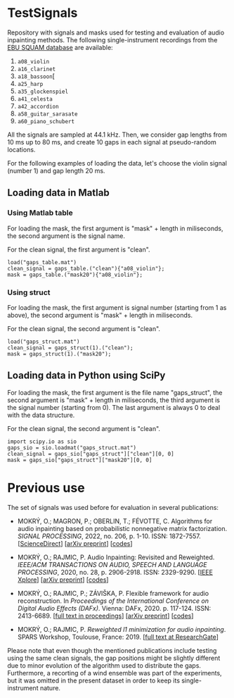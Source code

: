 # TestSignals

Repository with signals and masks used for testing and evaluation of audio inpainting methods. The following single-instrument recordings from the [EBU SQUAM database](https://tech.ebu.ch/publications/sqamcd) are available:
1. `a08_violin`
2. `a16_clarinet`
3. `a18_bassoon`[
4. `a25_harp`
5. `a35_glockenspiel`
6. `a41_celesta`
7. `a42_accordion`
8. `a58_guitar_sarasate`
9. `a60_piano_schubert`

All the signals are sampled at 44.1 kHz. Then, we consider gap lengths from 10 ms up to 80 ms, and create 10 gaps in each signal at pseudo-random locations.

For the following examples of loading the data, let's choose the violin signal (number 1) and gap length 20 ms.

## Loading data in Matlab

### Using Matlab table

For loading the mask, the first argument is "mask" + length in miliseconds,
the second argument is the signal name.

For the clean signal, the first argument is "clean".

    load("gaps_table.mat")
    clean_signal = gaps_table.("clean"){"a08_violin"};
    mask = gaps_table.("mask20"){"a08_violin"};

### Using struct

For loading the mask, the first argument is signal number (starting from 1 as above),
the second argument is "mask" + length in miliseconds.

For the clean signal, the second argument is "clean".

    load("gaps_struct.mat")
    clean_signal = gaps_struct(1).("clean");
    mask = gaps_struct(1).("mask20");

## Loading data in Python using SciPy

For loading the mask, the first argument is the file name "gaps_struct",
the second argument is "mask" + length in miliseconds,
the third argument is the signal number (starting from 0).
The last argument is always 0 to deal with the data structure.

For the clean signal, the second argument is "clean".

    import scipy.io as sio
    gaps_sio = sio.loadmat("gaps_struct.mat")
    clean_signal = gaps_sio["gaps_struct"]["clean"][0, 0]
    mask = gaps_sio["gaps_struct"]["mask20"][0, 0]

# Previous use

The set of signals was used before for evaluation in several publications:

- MOKRÝ, O.; MAGRON, P.; OBERLIN, T.; FÉVOTTE, C. Algorithms for audio inpainting based on probabilistic nonnegative matrix factorization. *SIGNAL PROCESSING*, 2022, no. 206, p. 1-10. ISSN: 1872-7557. [[ScienceDirect](https://www.sciencedirect.com/science/article/pii/S0165168422004443)] [[arXiv preprint](https://arxiv.org/abs/2206.13768)] [[codes](https://github.com/ondrejmokry/InpaintingNMF)]
    
- MOKRÝ, O.; RAJMIC, P. Audio Inpainting: Revisited and Reweighted. *IEEE/ACM TRANSACTIONS ON AUDIO, SPEECH AND LANGUAGE PROCESSING*, 2020, no. 28, p. 2906-2918. ISSN: 2329-9290. [[IEEE Xplore](https://ieeexplore.ieee.org/document/9222235)] [[arXiv preprint](https://arxiv.org/abs/2001.02480)] [[codes](https://github.com/ondrejmokry/InpaintingRevisited)]

- MOKRÝ, O.; RAJMIC, P.; ZÁVIŠKA, P. Flexible framework for audio reconstruction. In *Proceedings of the International Conference on Digital Audio Effects (DAFx)*. Vienna: DAFx, 2020. p. 117-124. ISSN: 2413-6689. [[full text in proceedings](https://www.dafx.de/paper-archive/2020/proceedings/papers/DAFx2020_paper_34.pdf)] [[arXiv preprint](https://arxiv.org/abs/2004.11162)] [[codes](https://github.com/ondrejmokry/AudioReconstructionFramework)]

- MOKRÝ, O.; RAJMIC, P. *Reweighted l1 minimization for audio inpainting*. SPARS Workshop, Toulouse, France: 2019. [[full text at ResearchGate](https://www.researchgate.net/publication/344840708_Reweighted_l1_minimization_for_audio_inpainting)]

Please note that even though the mentioned publications include testing using the same clean signals, the gap positions might be slightly different due to minor evolution of the algorithm used to distribute the gaps.
Furthermore, a recorting of a wind ensemble was part of the experiments, but it was omitted in the present dataset in order to keep its single-instrument nature.

